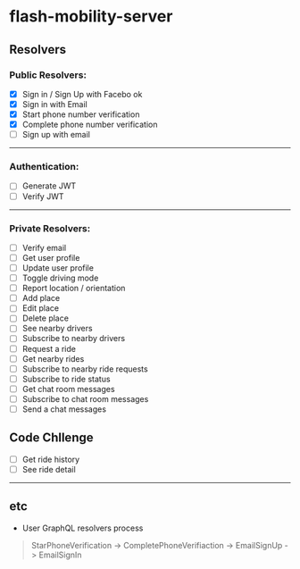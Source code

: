 # flash-mobility-server

## Resolvers

### Public Resolvers:

-   [x] Sign in / Sign Up with Facebo ok
-   [x] Sign in with Email
-   [x] Start phone number verification
-   [x] Complete phone number verification
-   [ ] Sign up with email

---

### Authentication: 

-   [ ] Generate JWT
-   [ ] Verify JWT

--- 

### Private Resolvers:

-   [ ] Verify email
-   [ ] Get user profile
-   [ ] Update user profile
-   [ ] Toggle driving mode
-   [ ] Report location / orientation
-   [ ] Add place
-   [ ] Edit place
-   [ ] Delete place
-   [ ] See nearby drivers
-   [ ] Subscribe to nearby drivers
-   [ ] Request a ride
-   [ ] Get nearby rides
-   [ ] Subscribe to nearby ride requests
-   [ ] Subscribe to ride status
-   [ ] Get chat room messages
-   [ ] Subscribe to chat room messages
-   [ ] Send a chat messages

## Code Chllenge

-   [ ] Get ride history
-   [ ] See ride detail

--- 

## etc
* User GraphQL resolvers process
> StarPhoneVerification -> CompletePhoneVerifiaction -> EmailSignUp -> EmailSignIn